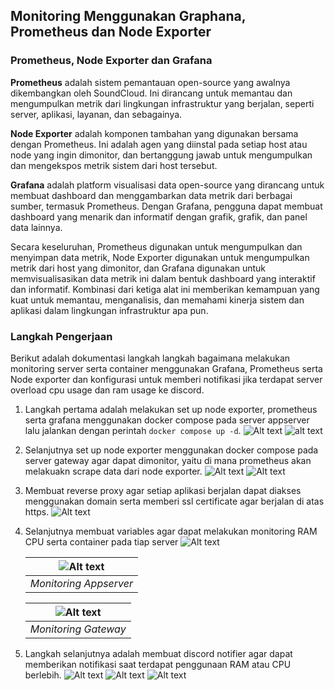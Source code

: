##  Monitoring Menggunakan Graphana, Prometheus dan Node Exporter

### Prometheus, Node Exporter dan Grafana
**Prometheus** adalah sistem pemantauan open-source yang awalnya dikembangkan oleh SoundCloud. Ini dirancang untuk memantau dan mengumpulkan metrik dari lingkungan infrastruktur yang berjalan, seperti server, aplikasi, layanan, dan sebagainya.

**Node Exporter** adalah komponen tambahan yang digunakan bersama dengan Prometheus. Ini adalah agen yang diinstal pada setiap host atau node yang ingin dimonitor, dan bertanggung jawab untuk mengumpulkan dan mengekspos metrik sistem dari host tersebut.

**Grafana** adalah platform visualisasi data open-source yang dirancang untuk membuat dashboard dan menggambarkan data metrik dari berbagai sumber, termasuk Prometheus. Dengan Grafana, pengguna dapat membuat dashboard yang menarik dan informatif dengan grafik, grafik, dan panel data lainnya.

Secara keseluruhan, Prometheus digunakan untuk mengumpulkan dan menyimpan data metrik, Node Exporter digunakan untuk mengumpulkan metrik dari host yang dimonitor, dan Grafana digunakan untuk memvisualisasikan data metrik ini dalam bentuk dashboard yang interaktif dan informatif. Kombinasi dari ketiga alat ini memberikan kemampuan yang kuat untuk memantau, menganalisis, dan memahami kinerja sistem dan aplikasi dalam lingkungan infrastruktur apa pun.

### Langkah Pengerjaan
Berikut adalah dokumentasi langkah langkah bagaimana melakukan monitoring server serta container menggunakan Grafana, Prometheus serta Node exporter dan konfigurasi untuk memberi notifikasi jika terdapat server overload cpu usage dan ram usage ke discord.
1. Langkah pertama adalah melakukan set up node exporter, prometheus serta grafana menggunakan docker compose pada server appserver lalu jalankan dengan perintah `docker compose up -d`.
![Alt text](images/docker-compose-app.png)
![alt text](<images/docker -compose-up.png>)

1. Selanjutnya set up node exporter menggunakan docker compose pada server gateway agar dapat dimonitor, yaitu di mana prometheus akan melakuakn scrape data dari node exporter.
![Alt text](images/docker-compose-gw.png)
![Alt text](images/docker-compose-up-gw.png)

1. Membuat reverse proxy agar setiap aplikasi berjalan dapat diakses menggunakan domain serta memberi ssl certificate agar berjalan di atas https.
![Alt text](images/reverse-proxy.png)

1. Selanjutnya membuat variables agar dapat melakukan monitoring RAM CPU serta container pada tiap server
![Alt text](images/variables.png)

    | ![Alt text](images/monitoring-app.png) |
    |:--:|
    | *Monitoring Appserver* |

    | ![Alt text](images/monitoring-gw.png) |
    |:--:|
    | *Monitoring Gateway* |

1. Langkah selanjutnya adalah membuat discord notifier agar dapat memberikan notifikasi saat terdapat penggunaan RAM atau CPU berlebih.
![Alt text](images/discord-alert-1.png) 
![Alt text](images/discord-alert-2.png) 
![Alt text](images/discord-alert-3.png)